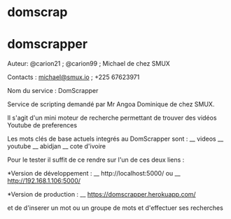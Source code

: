 # domscrap 
# domscrapper

Auteur: @carion21 ; @carion99 ; Michael de chez SMUX

Contacts : michael@smux.io ; +225 67623971

Nom du service : DomScrapper

Service de scripting demandé par Mr Angoa Dominique de chez SMUX.

Il s'agit d'un mini moteur de recherche permettant de trouver des vidéos Youtube de preferences

Les mots clés de base actuels integrés au DomScrapper sont : 
__ videos 
__ youtube 
__ abidjan 
__ cote d'ivoire

Pour le tester il suffit de ce rendre sur l'un de ces deux liens : 

*Version de développement : 
    __ http://localhost:5000/ ou
    __ http://192.168.1.106:5000/

*Version de production : 
    __ https://domscrapper.herokuapp.com/

et de d'inserer un mot ou un groupe de mots et d'effectuer ses recherches
